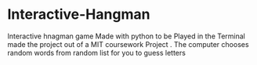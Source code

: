 # Interactive-Hangman
Interactive hnagman game Made with python to be Played in the Terminal made the project out of a MIT coursework Project . The computer chooses random words from random list for you to guess letters
